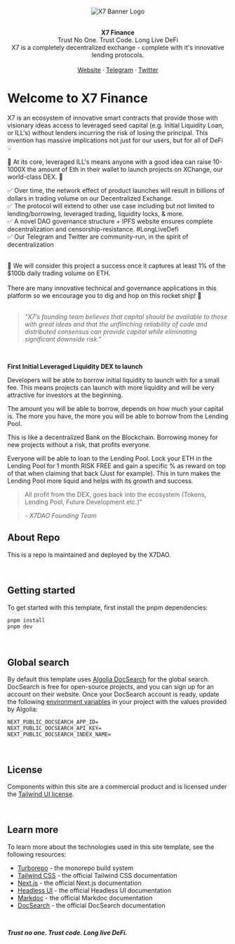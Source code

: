 <p style="padding-top: 30px;" align="center">
  <img src="https://assets.x7finance.org/images/svgs/x7.svg" alt="X7 Banner Logo" />
</p>

<br />
<div align="center"><strong>X7 Finance</strong></div>
<div align="center">Trust No One. Trust Code. Long Live DeFi</div>
<div align="center">X7 is a completely decentralized exchange - complete with it's innovative lending protocols.</div>
<br />
<div align="center">
<a href="https://www.x7finance.org">Website</a> 
<span> · </span>
<a href="https://t.me/X7m105portal">Telegram</a> 
<span> · </span>
<a href="https://twitter.com/X7_Finance">Twitter</a>
</div>

# Welcome to X7 Finance

X7 is an ecosystem of innovative smart contracts that provide those with visionary ideas access to leveraged seed capital (e.g. Initial Liquidity Loan, or ILL's) without lenders incurring the risk of losing the principal. This invention has massive implications not just for our users, but for all of DeFi 💡

🌟 At its core, leveraged ILL's means anyone with a good idea can raise 10-1000X the amount of Eth in their wallet to launch projects on XChange, our world-class DEX. 🌟

✅ Over time, the network effect of product launches will result in billions of dollars in trading volume on our Decentralized Exchange.\
✅ The protocol will extend to other use case including but not limited to lending/borrowing, leveraged trading, liquidity locks, & more.\
✅ A novel DAO governance structure + IPFS website ensures complete decentralization and censorship-resistance. #LongLiveDefi\
✅ Our Telegram and Twitter are community-run, in the spirit of decentralization

<br>
🥇 We will consider this project a success once it captures at least 1% of the $100b daily trading volume on ETH.
<br>
<br>
There are many innovative technical and governance applications in this platform so we encourage you to dig and hop on this rocket ship! 🚀
<br>
<br>

> _"X7’s founding team believes that capital should be available to those with great ideas and that the unflinching reliability of code and distributed consensus can provide capital while eliminating significant downside risk."_

<br/>

**First Initial Leveraged Liquidity DEX to launch**

Developers will be able to borrow initial liquidity to launch with for a small fee. This means projects can launch with more liquidity and will be very attractive for investors at the beginning.

The amount you will be able to borrow, depends on how much your capital is. The more you have, the more you will be able to borrow from the Lending Pool.

This is like a decentralized Bank on the Blockchain. Borrowing money for new projects without a risk, that profits everyone.

Everyone will be able to loan to the Lending Pool. Lock your ETH in the Lending Pool for 1 month RISK FREE and gain a specific % as reward on top of that when claiming that back (Just for example). This in turn makes the Lending Pool more liquid and helps with its growth and success.

> All profit from the DEX, goes back into the ecosystem (Tokens, Lending Pool, Future Development etc.)"

> _- X7DAO Founding Team_

## About Repo

This is a repo is maintained and deployed by the X7DAO.

<br />

## Getting started

To get started with this template, first install the pnpm dependencies:

```bash
pnpm install
pnpm dev
```

<br />

## Global search

By default this template uses [Algolia DocSearch](https://docsearch.algolia.com) for the global search. DocSearch is free for open-source projects, and you can sign up for an account on their website. Once your DocSearch account is ready, update the following [environment variables](https://nextjs.org/docs/basic-features/environment-variables) in your project with the values provided by Algolia:

```
NEXT_PUBLIC_DOCSEARCH_APP_ID=
NEXT_PUBLIC_DOCSEARCH_API_KEY=
NEXT_PUBLIC_DOCSEARCH_INDEX_NAME=
```

<br />

## License

Components within this site are a commercial product and is licensed under the [Tailwind UI license](https://tailwindui.com/license).

<br />

## Learn more

To learn more about the technologies used in this site template, see the following resources:

- [Turborepo](https://turbo.build/repo) - the monorepo build system
- [Tailwind CSS](https://tailwindcss.com/docs) - the official Tailwind CSS documentation
- [Next.js](https://nextjs.org/docs) - the official Next.js documentation
- [Headless UI](https://headlessui.dev) - the official Headless UI documentation
- [Markdoc](https://markdoc.io) - the official Markdoc documentation
- [DocSearch](https://docsearch.algolia.com) - the official DocSearch documentation

<br />

_**Trust no one. Trust code. Long live DeFi.**_
